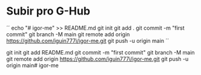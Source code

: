 # Subir pro G-Hub

´´ echo "# igor-me" >> README.md
git init
git add .
git commit -m "first commit"
git branch -M main
git remote add origin https://github.com/iguin777i/igor-me.git
git push -u origin main ´´ 


git init
git add README.md
git commit -m "first commit"
git branch -M main
git remote add origin https://github.com/iguin777i/igor-me.git
git push -u origin main#   i g o r - m e  
 